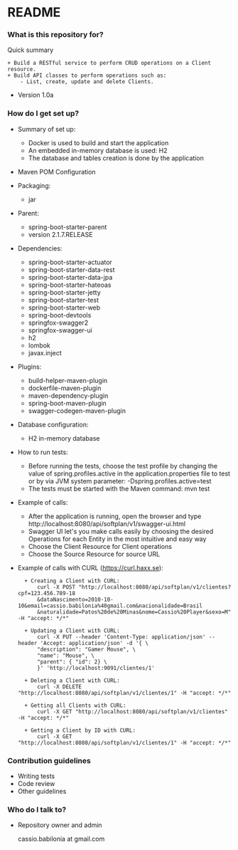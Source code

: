 # README #

### What is this repository for? ###

Quick summary

	+ Build a RESTful service to perform CRUD operations on a Client resource.
	+ Build API classes to perform operations such as:
		- List, create, update and delete Clients.

* Version 1.0a

### How do I get set up? ###

* Summary of set up:

	+ Docker is used to build and start the application
	+ An embedded in-memory database is used: H2
	+ The database and tables creation is done by the application

* Maven POM Configuration

* Packaging:

	+ jar

* Parent:

	+ spring-boot-starter-parent
	+ version 2.1.7.RELEASE

* Dependencies:

	+ spring-boot-starter-actuator
	+ spring-boot-starter-data-rest
	+ spring-boot-starter-data-jpa
	+ spring-boot-starter-hateoas
	+ spring-boot-starter-jetty
	+ spring-boot-starter-test
	+ spring-boot-starter-web
	+ spring-boot-devtools
	+ springfox-swagger2
	+ springfox-swagger-ui
	+ h2
	+ lombok
	+ javax.inject

* Plugins:

	+ build-helper-maven-plugin
	+ dockerfile-maven-plugin
	+ maven-dependency-plugin
	+ spring-boot-maven-plugin
	+ swagger-codegen-maven-plugin

* Database configuration:

	+ H2 in-memory database

* How to run tests:

	+ Before running the tests, choose the test profile by changing the value of spring.profiles.active in the application.properties file to test or by via JVM system parameter: -Dspring.profiles.active=test
	+ The tests must be started with the Maven command: mvn test

* Example of calls:

	+ After the application is running, open the browser and type http://localhost:8080/api/softplan/v1/swagger-ui.html
	+ Swagger UI let's you make calls easily by choosing the desired Operations for each Entity in the most intuitive and easy way
	+ Choose the Client Resource for Client operations
	+ Choose the Source Resource for source URL

* Example of calls with CURL (https://curl.haxx.se):

		+ Creating a Client with CURL:
			curl -X POST "http://localhost:8080/api/softplan/v1/clientes?cpf=123.456.789-18
			&dataNascimento=2010-10-10&email=cassio.babilonia%40gmail.com&nacionalidade=Brasil
			&naturalidade=Patos%20de%20Minas&nome=Cassio%20Player&sexo=M" -H "accept: */*"

		+ Updating a Client with CURL:
			curl -X PUT --header 'Content-Type: application/json' --header 'Accept: application/json' -d '{ \ 
			"description": "Gamer Mouse", \ 
			"name": "Mouse", \ 
			"parent": { "id": 2} \ 
			}' 'http://localhost:9091/clientes/1'

		+ Deleting a Client with CURL:
			curl -X DELETE "http://localhost:8080/api/softplan/v1/clientes/1" -H "accept: */*"

		+ Getting all Clients with CURL:
			curl -X GET "http://localhost:8080/api/softplan/v1/clientes" -H "accept: */*"

		+ Getting a Client by ID with CURL:
			curl -X GET "http://localhost:8080/api/softplan/v1/clientes/1" -H "accept: */*"

### Contribution guidelines ###

* Writing tests
* Code review
* Other guidelines

### Who do I talk to? ###

* Repository owner and admin

	cassio.babilonia at gmail.com
